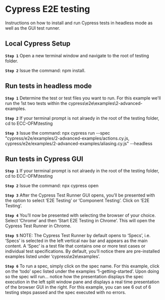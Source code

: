# Cypress E2E testing
Instructions on how to install and run Cypress tests in headless mode as well as the GUI test runner.

## Local Cypress Setup
**`Step 1`** Open a new terminal window and navigate to the root of testing folder.

**`Step 2`** Issue the command: npm install.

## Run tests in headless mode
**`Step 1`** Determine the test or test files you want to run. For this example we'll run the 1st two tests within
the cypress\e2e\examples\2-advanced-examples.

**`Step 2`** If your terminal prompt is not alraedy in the root of the testing folder, cd to ECC-OFM\testing

**`Step 3`** Issue the command: 
                    npx cypress run --spec "cypress/e2e/examples/2-advanced-examples/actions.cy.js, cypress/e2e/examples/2-advanced-examples/aliasing.cy.js" --headless

## Run tests in Cypress GUI
**`Step 1`** If your terminal prompt is not alraedy in the root of the testing folder, cd to ECC-OFM\testing

**`Step 2`** Issue the command:
                    npx cypress open

**`Step 3`** After the Cypress Test Runner GUI opens, you’ll be presented with the option to select ‘E2E Testing’ or ‘Component Testing’. Click on ‘E2E Testing’.

**`Step 4`** You’ll now be presented with selecting the browser of your choice. Select ‘Chrome’ and then ‘Start E2E Testing in Chrome’. This will open the Cypress Test Runner in Chrome.

**`Step 5`** NOTE: The Cypress Test Runner by default opens to ‘Specs’, i.e. ‘Specs’ is selected in the left vertical nav bar and appears as the main content. A ‘Spec’ is a test file that contains one or more test cases or individual test specifications. By default, you’ll notice there are pre-installed examples listed under ‘cypress\e2e\examples’.

**`Step 6`** To run a spec, simply click on the spec name. For this example, click on the ‘todo’ spec listed under the examples ‘1-getting-started’. Upon doing so the spec will run… notice how the presentation displays the spec execution in the left split window pane and displays a real time presentation of the browser GUI in the right. For this example, you can see 6 out of 6 testing steps passed and the spec executed with no errors.